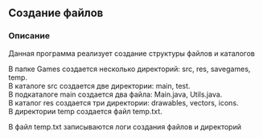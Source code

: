 ## Создание файлов
### Описание
Данная программа реализует создание структуры файлов и каталогов

В папке Games создается несколько директорий: src, res, savegames, temp.  
В каталоге src создается две директории: main, test.  
В подкаталоге main создается два файла: Main.java, Utils.java.  
В каталог res создается три директории: drawables, vectors, icons.  
В директории temp создается файл temp.txt.  

В файл temp.txt записываются логи создания файлов и директорий